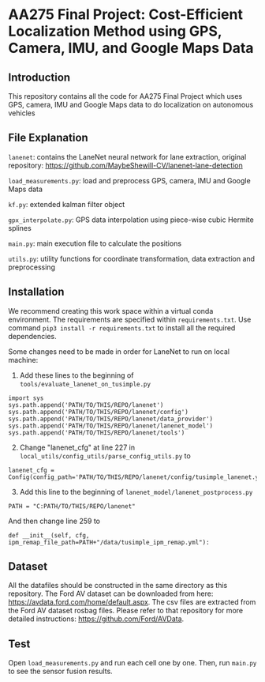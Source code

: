 # AA275 Final Project: Cost-Efficient Localization Method using GPS, Camera, IMU, and Google Maps Data

## Introduction
This repository contains all the code for AA275 Final Project which uses GPS, camera, IMU and Google Maps data to do localization on autonomous vehicles

## File Explanation
`lanenet`: contains the LaneNet neural network for lane extraction, original repository: https://github.com/MaybeShewill-CV/lanenet-lane-detection

`load_measurements.py`: load and preprocess GPS, camera, IMU and Google Maps data

`kf.py`: extended kalman filter object

`gpx_interpolate.py`: GPS data interpolation using piece-wise cubic Hermite splines 

`main.py`: main execution file to calculate the positions

`utils.py`: utility functions for coordinate transformation, data extraction and preprocessing

## Installation
We recommend creating this work space within a virtual conda environment. The requirements are specified within `requirements.txt`. Use command ```pip3 install -r requirements.txt``` to install all the required dependencies. 

Some changes need to be made in order for LaneNet to run on local machine:

1. Add these lines to the beginning of `tools/evaluate_lanenet_on_tusimple.py`
```
import sys
sys.path.append('PATH/TO/THIS/REPO/lanenet')
sys.path.append('PATH/TO/THIS/REPO/lanenet/config')
sys.path.append('PATH/TO/THIS/REPO/lanenet/data_provider')
sys.path.append('PATH/TO/THIS/REPO/lanenet/lanenet_model')
sys.path.append('PATH/TO/THIS/REPO/lanenet/tools')
```

2. Change "lanenet_cfg" at line 227 in `local_utils/config_utils/parse_config_utils.py` to
```
lanenet_cfg = Config(config_path='PATH/TO/THIS/REPO/lanenet/config/tusimple_lanenet.yaml')
```

3. Add this line to the beginning of `lanenet_model/lanenet_postprocess.py`
```
PATH = "C:PATH/TO/THIS/REPO/lanenet"
```
And then change line 259 to
```
def __init__(self, cfg, ipm_remap_file_path=PATH+"/data/tusimple_ipm_remap.yml"):
```

## Dataset
All the datafiles should be constructed in the same directory as this repository. The Ford AV dataset can be downloaded from here: https://avdata.ford.com/home/default.aspx. The csv files are extracted from the Ford AV dataset rosbag files. Please refer to that repository for more detailed instructions: https://github.com/Ford/AVData.

## Test
Open `load_measurements.py` and run each cell one by one. Then, run `main.py` to see the sensor fusion results.
